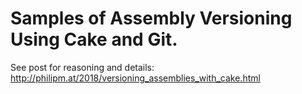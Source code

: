 # Samples of Assembly Versioning Using Cake and Git.

See post for reasoning and details: http://philipm.at/2018/versioning_assemblies_with_cake.html
